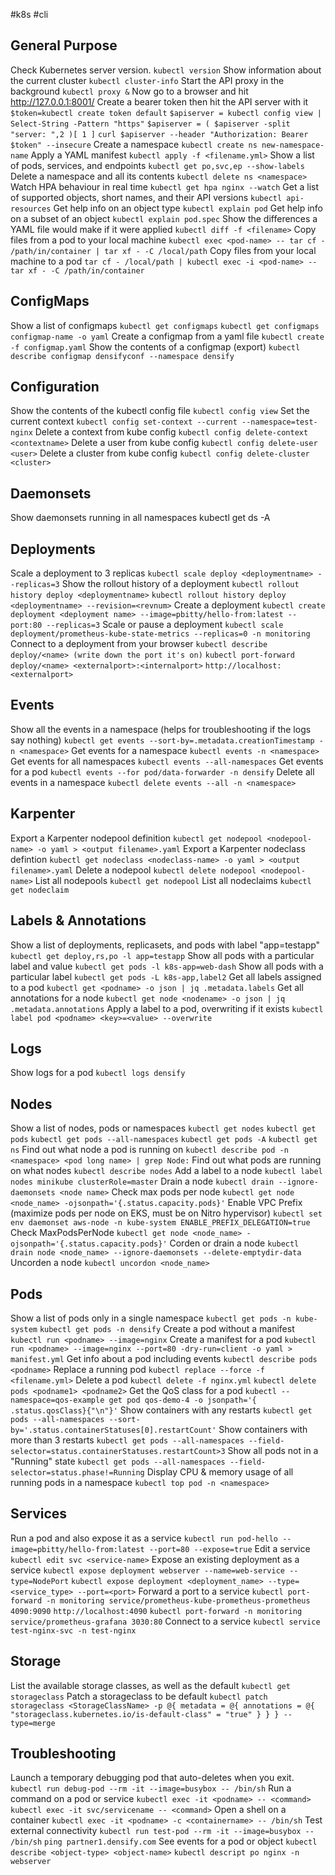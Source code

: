 #k8s #cli 

## General Purpose
Check Kubernetes server version.
	`kubectl version`
Show information about the current cluster
	`kubectl cluster-info`
Start the API proxy in the background
	`kubectl proxy &`
	Now go to a browser and hit http://127.0.0.1:8001/
Create a bearer token then hit the API server with it
	`$token=kubectl create token default`
	`$apiserver = kubectl config view | Select-String -Pattern "https"`
	`$apiserver = ( $apiserver -split "server: ",2 )[ 1 ]`
	`curl $apiserver --header "Authorization: Bearer $token" --insecure`
Create a namespace
	`kubectl create ns new-namespace-name` 
Apply a YAML manifest
	`kubectl apply -f <filename.yml>`
Show a list of pods, services, and endpoints
	`kubectl get po,svc,ep --show-labels`
Delete a namespace and all its contents
	`kubectl delete ns <namespace>`
Watch HPA behaviour in real time
	`kubectl get hpa nginx --watch`
Get a list of supported objects, short names, and their API versions
	`kubectl api-resources`
Get help info on an object type
	`kubectl explain pod`
Get help info on a subset of an object
	`kubectl explain pod.spec`
Show the differences a YAML file would make if it were applied
	`kubectl diff -f <filename>`
Copy files from a pod to your local machine
	`kubectl exec <pod-name> -- tar cf - /path/in/container | tar xf - -C /local/path`
Copy files from your local machine to a pod
	`tar cf - /local/path | kubectl exec -i <pod-name> -- tar xf - -C /path/in/container`

## ConfigMaps
Show a list of configmaps
	`kubectl get configmaps`
	`kubectl get configmaps configmap-name -o yaml`
Create a configmap from a yaml file
	`kubectl create -f configmap.yaml`
Show the contents of a configmap (export)
	`kubectl describe configmap densifyconf --namespace densify`

## Configuration
Show the contents of the kubectl config file
	`kubectl config view`
Set the current context
	`kubectl config set-context --current --namespace=test-nginx`
Delete a context from kube config
	`kubectl config delete-context <contextname>`
Delete a user from kube config
	`kubectl config delete-user <user>`
Delete a cluster from kube config
	 `kubectl config delete-cluster <cluster>`

## Daemonsets
Show daemonsets running in all namespaces
	kubectl get ds -A

## Deployments
Scale a deployment to 3 replicas
	`kubectl scale deploy <deploymentname> --replicas=3`
Show the rollout history of a deployment
	`kubectl rollout history deploy <deploymentname>`
	`kubectl rollout history deploy <deploymentname> --revision=<revnum>`
Create a deployment
	`kubectl create deployment <deployment name> --image=pbitty/hello-from:latest --port:80 --replicas=3`
Scale or pause a deployment
	`kubectl scale deployment/prometheus-kube-state-metrics --replicas=0 -n monitoring`
Connect to a deployment from your browser
	`kubectl describe deploy/<name> (write down the port it's on)`
	`kubectl port-forward deploy/<name> <externalport>:<internalport>`
	`http://localhost:<externalport>`

## Events
Show all the events in a namespace (helps for troubleshooting if the logs say nothing)
	`kubectl get events --sort-by=.metadata.creationTimestamp -n <namespace>`
Get events for a namespace
	`kubectl events -n <namespace>`
Get events for all namespaces
	`kubectl events --all-namespaces`
Get events for a pod
	`kubectl events --for pod/data-forwarder -n densify`
Delete all events in a namespace
	`kubectl delete events --all -n <namespace>`

## Karpenter
Export a Karpenter nodepool definition
	`kubectl get nodepool <nodepool-name> -o yaml > <output filename>.yaml`
Export a Karpenter nodeclass defintion
	`kubectl get nodeclass <nodeclass-name> -o yaml > <output filename>.yaml`
Delete a nodepool
	`kubectl delete nodepool <nodepool-name>`
List all nodepools
	`kubectl get nodepool`
List all nodeclaims
	`kubectl get nodeclaim`

## Labels & Annotations
Show a list of deployments, replicasets, and pods with label "app=testapp"
	`kubectl get deploy,rs,po -l app=testapp`
Show all pods with a particular label and value
	`kubectl get pods -l k8s-app=web-dash`
Show all pods with a particular label
	`kubectl get pods -L k8s-app,label2`
Get all labels assigned to a pod
	`kubectl get <podname> -o json | jq .metadata.labels`
Get all annotations for a node
	`kubectl get node <nodename> -o json | jq .metadata.annotations`
Apply a label to a pod, overwriting if it exists
	`kubectl label pod <podname> <key>=<value> --overwrite`
	
## Logs
Show logs for a pod
	`kubectl logs densify`

## Nodes
Show a list of nodes, pods or namespaces
	`kubectl get nodes`
	`kubectl get pods`
	`kubectl get pods --all-namespaces`
	`kubectl get pods -A`
	`kubectl get ns`
Find out what node a pod is running on
	`kubectl describe pod -n <namespace> <pod long name> | grep Node:`
Find out what pods are running on what nodes
	`kubectl describe nodes`
Add a label to a node
	`kubectl label nodes minikube clusterRole=master`
Drain a node
	`kubectl drain --ignore-daemonsets <node name>`
Check max pods per node
	`kubectl get node <node_name> -ojsonpath='{.status.capacity.pods}'`
Enable VPC Prefix (maximize pods per node on EKS, must be on Nitro hypervisor)
	`kubectl set env daemonset aws-node -n kube-system ENABLE_PREFIX_DELEGATION=true`
Check MaxPodsPerNode
	`kubectl get node <node_name> -ojsonpath='{.status.capacity.pods}'`
Corden or drain a node
	`kubectl drain node <node_name> --ignore-daemonsets --delete-emptydir-data`
Uncorden a node
	`kubectl uncordon <node_name>`

## Pods
Show a list of pods only in a single namespace
	`kubectl get pods -n kube-system`
	`kubectl get pods -n densify`
Create a pod without a manifest
	`kubectl run <podname> --image=nginx`
Create a manifest for a pod
	`kubectl run <podname> --image=nginx --port=80 -dry-run=client -o yaml > manifest.yml`
Get info about a pod including events
	`kubectl describe pods <podname>`
Replace a running pod
	`kubectl replace --force -f <filename.yml>`
Delete a pod
	`kubectl delete -f nginx.yml`
	`kubectl delete pods <podname1> <podname2>`
Get the QoS class for a pod
	`kubectl --namespace=qos-example get pod qos-demo-4 -o jsonpath='{ .status.qosClass}{"\n"}'`
Show containers with any restarts
	`kubectl get pods --all-namespaces --sort-by='.status.containerStatuses[0].restartCount'`
Show containers with more than 3 restarts
	`kubectl get pods --all-namespaces --field-selector=status.containerStatuses.restartCount>3`
Show all pods not in a "Running" state
	`kubectl get pods --all-namespaces --field-selector=status.phase!=Running`
Display CPU & memory usage of all running pods in a namespace
	`kubectl top pod -n <namespace>`


## Services
Run a pod and also expose it as a service
	`kubectl run pod-hello --image=pbitty/hello-from:latest --port=80 --expose=true`
Edit a service
	`kubectl edit svc <service-name>`
Expose an existing deployment as a service
	`kubectl expose deployment webserver --name=web-service --type=NodePort`
	`kubectl expose deployment <deployment_name> --type=<service_type> --port=<port>`
Forward a port to a service
	`kubectl port-forward -n monitoring service/prometheus-kube-prometheus-prometheus 4090:9090`
	`http://localhost:4090`
	`kubectl port-forward -n monitoring service/prometheus-grafana 3030:80`
Connect to a service
	`kubectl service test-nginx-svc -n test-nginx`
	
## Storage
List the available storage classes, as well as the default
	`kubectl get storageclass` 
Patch a storageclass to be default
	 `kubectl patch storageclass <StorageClassName> -p @{ metadata = @{ annotations = @{ "storageclass.kubernetes.io/is-default-class" = "true" } } } --type=merge`


## Troubleshooting
Launch a temporary debugging pod that auto-deletes when you exit.
	`kubectl run debug-pod --rm -it --image=busybox -- /bin/sh`
Run a command on a pod or service
	`kubectl exec -it <podname> -- <command>`
	`kubectl exec -it svc/servicename -- <command>`
Open a shell on a container
	`kubectl exec -it <podname> -c <containername> -- /bin/sh`
Test external connectivity
	`kubectl run test-pod --rm -it --image=busybox -- /bin/sh`
	`ping partner1.densify.com`
See events for a pod or object
	 `kubectl describe <object-type> <object-name>`
	 `kubectl descript po nginx -n webserver`
